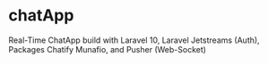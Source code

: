 # chatApp
 Real-Time ChatApp build with Laravel 10, Laravel Jetstreams (Auth), Packages Chatify Munafio, and Pusher (Web-Socket)
